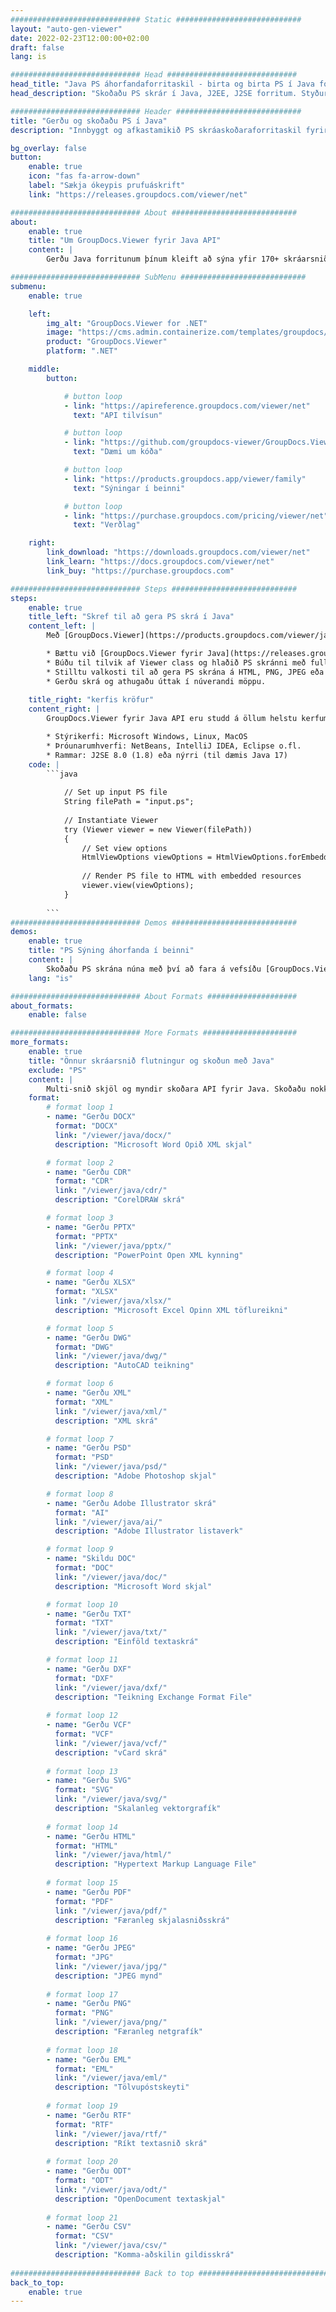```yaml
---
############################# Static ############################
layout: "auto-gen-viewer"
date: 2022-02-23T12:00:00+02:00
draft: false
lang: is

############################# Head #############################
head_title: "Java PS áhorfandaforritaskil - birta og birta PS í Java forritum"
head_description: "Skoðaðu PS skrár í Java, J2EE, J2SE forritum. Styður að skoða 170+ skjala- og myndaskráarsnið í HTML, PDF eða myndham með háþróaðri eiginleikum til að stjórna skjalaskoðunarvalkostum."

############################# Header ############################
title: "Gerðu og skoðaðu PS í Java" 
description: "Innbyggt og afkastamikið PS skráaskoðaraforritaskil fyrir Java, J2EE og J2SE byggð forrit, sem styður fjölbreytt úrval viðbótareiginleika til að sérsníða útlit útlagsskjalsniðsins." 

bg_overlay: false
button:
    enable: true
    icon: "fas fa-arrow-down"
    label: "Sækja ókeypis prufuáskrift"
    link: "https://releases.groupdocs.com/viewer/net"

############################# About ############################
about:
    enable: true
    title: "Um GroupDocs.Viewer fyrir Java API" 
    content: |
        Gerðu Java forritunum þínum kleift að sýna yfir 170+ skráarsnið í HTML, PDF eða myndhami með því að nota GroupDocs.Viewer fyrir Java API án þess að nokkur viðbótarhugbúnaður sé settur upp; eins og Microsoft Office, Apache Open Office, Adobe Acrobat Reader o.fl. Hönnuðir geta auðveldlega skoðað allar vinsælar myndir og skjalagerðir þar á meðal Microsoft Office, OpenDocument, HTML, PDF, Archive, Diagrams, Photoshop, AutoCAD og forritunarmálssnið inni í Java forritunum með hröð og hágæða flutningur.

############################# SubMenu ############################
submenu:
    enable: true

    left:
        img_alt: "GroupDocs.Viewer for .NET"
        image: "https://cms.admin.containerize.com/templates/groupdocs/images/product-logos/90x90-noborder/groupdocs-viewer-net.png"
        product: "GroupDocs.Viewer"
        platform: ".NET"

    middle:
        button:

            # button loop
            - link: "https://apireference.groupdocs.com/viewer/net"
              text: "API tilvísun"

            # button loop
            - link: "https://github.com/groupdocs-viewer/GroupDocs.Viewer-for-.NET"
              text: "Dæmi um kóða"

            # button loop
            - link: "https://products.groupdocs.app/viewer/family"
              text: "Sýningar í beinni"

            # button loop
            - link: "https://purchase.groupdocs.com/pricing/viewer/net"
              text: "Verðlag"

    right:
        link_download: "https://downloads.groupdocs.com/viewer/net"
        link_learn: "https://docs.groupdocs.com/viewer/net"
        link_buy: "https://purchase.groupdocs.com"

############################# Steps ############################
steps:
    enable: true
    title_left: "Skref til að gera PS skrá í Java" 
    content_left: |
        Með [GroupDocs.Viewer](https://products.groupdocs.com/viewer/java/) geturðu gert PS í HTML, JPEG, PNG eða PDF í nokkrum skrefum.

        * Bættu við [GroupDocs.Viewer fyrir Java](https://releases.groupdocs.com/viewer/java/) sem háð verkefninu þínu. 
        * Búðu til tilvik af Viewer class og hlaðið PS skránni með fullri slóð. 
        * Stilltu valkosti til að gera PS skrána á HTML, PNG, JPEG eða PDF sniði. 
        * Gerðu skrá og athugaðu úttak í núverandi möppu. 
        
    title_right: "kerfis kröfur" 
    content_right: |
        GroupDocs.Viewer fyrir Java API eru studd á öllum helstu kerfum og stýrikerfum. Áður en þú keyrir kóðann hér að neðan skaltu ganga úr skugga um að þú hafir eftirfarandi forsendur uppsettar á kerfinu þínu.

        * Stýrikerfi: Microsoft Windows, Linux, MacOS 
        * Þróunarumhverfi: NetBeans, IntelliJ IDEA, Eclipse o.fl. 
        * Rammar: J2SE 8.0 (1.8) eða nýrri (til dæmis Java 17) 
    code: |
        ```java
                        
            // Set up input PS file
            String filePath = "input.ps";
        
            // Instantiate Viewer
            try (Viewer viewer = new Viewer(filePath))
            {
            	// Set view options 
            	HtmlViewOptions viewOptions = HtmlViewOptions.forEmbeddedResources();
                    
            	// Render PS file to HTML with embedded resources
            	viewer.view(viewOptions);
            }
             
        ```
############################# Demos ############################
demos:
    enable: true
    title: "PS Sýning áhorfanda í beinni"
    content: |
        Skoðaðu PS skrána núna með því að fara á vefsíðu [GroupDocs.Viewer Online Apps](https://products.groupdocs.app/viewer/ps).
    lang: "is"

############################# About Formats ####################
about_formats:
    enable: false

############################# More Formats #####################
more_formats:
    enable: true
    title: "Önnur skráarsnið flutningur og skoðun með Java"
    exclude: "PS"
    content: |
        Multi-snið skjöl og myndir skoðara API fyrir Java. Skoðaðu nokkur af vinsælustu skráarsniðunum hér að neðan án utanaðkomandi áhorfenda.
    format: 
        # format loop 1
        - name: "Gerðu DOCX"
          format: "DOCX"
          link: "/viewer/java/docx/"
          description: "Microsoft Word Opið XML skjal" 

        # format loop 2
        - name: "Gerðu CDR" 
          format: "CDR"
          link: "/viewer/java/cdr/"
          description: "CorelDRAW skrá" 

        # format loop 3
        - name: "Gerðu PPTX"
          format: "PPTX"
          link: "/viewer/java/pptx/"
          description: "PowerPoint Open XML kynning" 

        # format loop 4
        - name: "Gerðu XLSX"
          format: "XLSX"
          link: "/viewer/java/xlsx/"
          description: "Microsoft Excel Opinn XML töflureikni" 

        # format loop 5
        - name: "Gerðu DWG"
          format: "DWG"
          link: "/viewer/java/dwg/"
          description: "AutoCAD teikning"

        # format loop 6
        - name: "Gerðu XML"
          format: "XML"
          link: "/viewer/java/xml/"
          description: "XML skrá"

        # format loop 7
        - name: "Gerðu PSD"
          format: "PSD"
          link: "/viewer/java/psd/"
          description: "Adobe Photoshop skjal"

        # format loop 8
        - name: "Gerðu Adobe Illustrator skrá"
          format: "AI"
          link: "/viewer/java/ai/"
          description: "Adobe Illustrator listaverk"

        # format loop 9
        - name: "Skildu DOC"
          format: "DOC"
          link: "/viewer/java/doc/"
          description: "Microsoft Word skjal" 

        # format loop 10
        - name: "Gerðu TXT" 
          format: "TXT"
          link: "/viewer/java/txt/"
          description: "Einföld textaskrá" 

        # format loop 11
        - name: "Gerðu DXF" 
          format: "DXF"
          link: "/viewer/java/dxf/"
          description: "Teikning Exchange Format File"  
          
        # format loop 12
        - name: "Gerðu VCF"
          format: "VCF"
          link: "/viewer/java/vcf/"
          description: "vCard skrá"  
              
        # format loop 13
        - name: "Gerðu SVG"
          format: "SVG"
          link: "/viewer/java/svg/"
          description: "Skalanleg vektorgrafík" 
          
        # format loop 14
        - name: "Gerðu HTML"
          format: "HTML"
          link: "/viewer/java/html/"
          description: "Hypertext Markup Language File" 
          
        # format loop 15
        - name: "Gerðu PDF"
          format: "PDF"
          link: "/viewer/java/pdf/"
          description: "Færanleg skjalasniðsskrá"
          
        # format loop 16
        - name: "Gerðu JPEG"
          format: "JPG"
          link: "/viewer/java/jpg/"
          description: "JPEG mynd"
          
        # format loop 17
        - name: "Gerðu PNG"
          format: "PNG"
          link: "/viewer/java/png/"
          description: "Færanleg netgrafík" 
          
        # format loop 18
        - name: "Gerðu EML"
          format: "EML"
          link: "/viewer/java/eml/"
          description: "Tölvupóstskeyti" 
          
        # format loop 19
        - name: "Gerðu RTF"
          format: "RTF"
          link: "/viewer/java/rtf/"
          description: "Ríkt textasnið skrá" 
          
        # format loop 20
        - name: "Gerðu ODT"
          format: "ODT"
          link: "/viewer/java/odt/"
          description: "OpenDocument textaskjal" 
          
        # format loop 21
        - name: "Gerðu CSV"
          format: "CSV"
          link: "/viewer/java/csv/"
          description: "Komma-aðskilin gildisskrá" 
          
############################# Back to top ###############################
back_to_top:
    enable: true
---
```

